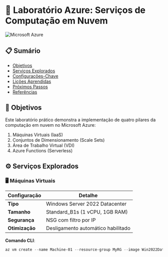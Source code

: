 # 🚀 Laboratório Azure: Serviços de Computação em Nuvem

![Microsoft Azure](https://img.shields.io/badge/Microsoft_Azure-0089D6?style=for-the-badge&logo=microsoft-azure&logoColor=white)

## 📋 Sumário
- [Objetivos](#-objetivos)
- [Serviços Explorados](#%EF%B8%8F-serviços-explorados)
- [Configurações-Chave](#-configurações-chave)
- [Lições Aprendidas](#-lições-aprendidas)
- [Próximos Passos](#-próximos-passos)
- [Referências](#-referências)

## 🎯 Objetivos
Este laboratório prático demonstra a implementação de quatro pilares da computação em nuvem no Microsoft Azure:
1. Máquinas Virtuais (IaaS)
2. Conjuntos de Dimensionamento (Scale Sets)
3. Área de Trabalho Virtual (VDI)
4. Azure Functions (Serverless)

## ⚙️ Serviços Explorados

### 🖥️ Máquinas Virtuais
| **Configuração**       | **Detalhe**                              |
|------------------------|------------------------------------------|
| **Tipo**               | Windows Server 2022 Datacenter           |
| **Tamanho**            | Standard_B1s (1 vCPU, 1GB RAM)           |
| **Segurança**          | NSG com filtro por IP                    |
| **Otimização**         | Desligamento automático habilitado       |

**Comando CLI**:
```powershell
az vm create --name Machine-01 --resource-group MyRG --image Win2022Datacenter --size Standard_B1s
